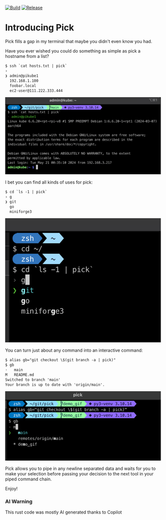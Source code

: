 [![Build](https://github.com/kg6zjl/pick/actions/workflows/build.yml/badge.svg)](https://github.com/kg6zjl/pick/actions/workflows/build.yml) [![Release](https://github.com/kg6zjl/pick/actions/workflows/release.yml/badge.svg)](https://github.com/kg6zjl/pick/actions/workflows/release.yml)

# Introducing Pick

Pick fills a gap in my terminal that maybe you didn't even know you had.

Have you ever wished you could do something as simple as pick a hostname from a list?
```
$ ssh `cat hosts.txt | pick`
›
❯ admin@pikube1
  192.168.1.100
  foobar.local
  ec2-user@111.222.333.444
```
![Pick](images/pick1b.png?raw=true "Pick")

I bet you can find all kinds of uses for pick:
```
$ cd `ls -1 | pick`
› g
❯ git
  go
  miniforge3
```
![Pick](images/pick2.png?raw=true "Pick")

You can turn just about any command into an interactive command:
```
$ alias gb="git checkout \$(git branch -a | pick)"
$ gb
·   main
M	README.md
Switched to branch 'main'
Your branch is up to date with 'origin/main'.
```
![Pick](images/pick3.png?raw=true "Pick")


Pick allows you to pipe in any newline separated data and waits for you to make your selection before passing your decision to the next tool in your piped command chain.

Enjoy!

### AI Warning
This rust code was mostly AI generated thanks to Copilot